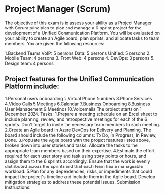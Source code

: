 # Project Manager (Scrum)

The objective of this exam is to assess your ability as a Project Manager with Scrum principles to plan and manage a 6-sprint project for the development of a Unified Communication Platform. You will be evaluated on your ability to create an Agile board, plan sprints, and allocate tasks to team members.
You are given the following resources:

1.Backend Teams
  VoIP: 5 persons
  Data: 5 persons
  Unified: 5 persons
2. Mobile Team: 4 persons
3. Front Web: 4 persons
4. DevOps: 3 persons
5. Design team: 4 persons

## Project features for the Unified Communication Platform include:
  1.Personal users onboarding
  2.Virtual Phone Numbers
  3.Phone Services
  4.Video Calls
  5.Meetings
  6.Calendar
  7.Business Onboarding
  8.Business User Management
  9.Meetings
  10.Voicemails
The project starts on 1 December 2024.
Tasks:
1.Prepare a meeting schedule on an Excel sheet to include planning, review, and retrospective meetings for each of the 6 sprints. Don't forget to invite the necessary team members to each meeting.
2.Create an Agile board in Azure DevOps for Delivery and Planning. The board should include the following columns: To Do, In Progress, In Review, Done.
3.Populate the Agile board with the project features listed above, broken down into user stories and tasks. Allocate the tasks to the appropriate team members based on their expertise.
4.Estimate the effort required for each user story and task using story points or hours, and assign them to the 6 sprints accordingly. Ensure that the work is evenly distributed across the sprints and that each team has a manageable workload.
5.Plan for any dependencies, risks, or impediments that could impact the project's timeline and include them in the Agile board. Develop mitigation strategies to address these potential issues.
Submission Instructions:
